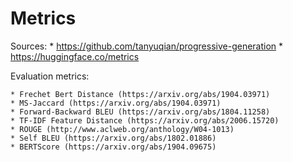 # Metrics

Sources: 
    * https://github.com/tanyuqian/progressive-generation
    * https://huggingface.co/metrics

Evaluation metrics:

    * Frechet Bert Distance (https://arxiv.org/abs/1904.03971)
    * MS-Jaccard (https://arxiv.org/abs/1904.03971)
    * Forward-Backward BLEU (https://arxiv.org/abs/1804.11258)
    * TF-IDF Feature Distance (https://arxiv.org/abs/2006.15720)
    * ROUGE (http://www.aclweb.org/anthology/W04-1013)
    * Self BLEU (https://arxiv.org/abs/1802.01886)
    * BERTScore (https://arxiv.org/abs/1904.09675)
